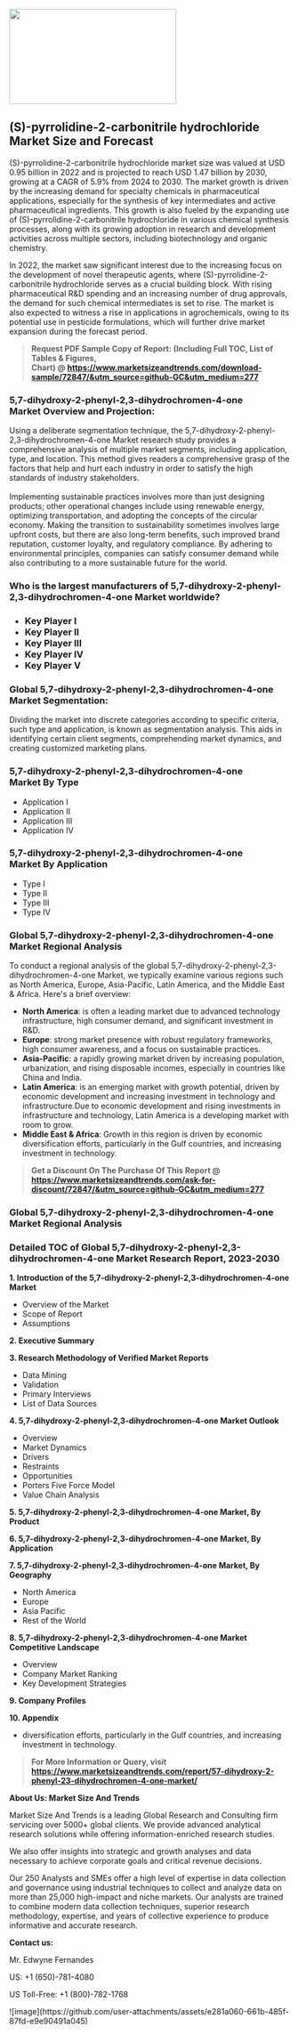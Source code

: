 <p><img class="alignnone size-medium wp-image-20088" src="https://ffe5etoiles.com/wp-content/uploads/2024/12/MST1-300x171.png" alt="" width="300" height="171" /></p><h2>(S)-pyrrolidine-2-carbonitrile hydrochloride Market Size and Forecast</h2><p>(S)-pyrrolidine-2-carbonitrile hydrochloride market size was valued at USD 0.95 billion in 2022 and is projected to reach USD 1.47 billion by 2030, growing at a CAGR of 5.9% from 2024 to 2030. The market growth is driven by the increasing demand for specialty chemicals in pharmaceutical applications, especially for the synthesis of key intermediates and active pharmaceutical ingredients. This growth is also fueled by the expanding use of (S)-pyrrolidine-2-carbonitrile hydrochloride in various chemical synthesis processes, along with its growing adoption in research and development activities across multiple sectors, including biotechnology and organic chemistry.</p><p>In 2022, the market saw significant interest due to the increasing focus on the development of novel therapeutic agents, where (S)-pyrrolidine-2-carbonitrile hydrochloride serves as a crucial building block. With rising pharmaceutical R&D spending and an increasing number of drug approvals, the demand for such chemical intermediates is set to rise. The market is also expected to witness a rise in applications in agrochemicals, owing to its potential use in pesticide formulations, which will further drive market expansion during the forecast period.</p></p><blockquote id="" class=""><strong>Request PDF Sample Copy of Report: (Including Full TOC, List of Tables &amp; Figures, Chart)&nbsp;@&nbsp;<strong><a href="https://www.marketsizeandtrends.com/download-sample/72847/&utm_source=github-GC&utm_medium=277" target="_blank">https://www.marketsizeandtrends.com/download-sample/72847/&utm_source=github-GC&utm_medium=277</a></strong></strong></blockquote><h3 id="" class="">5,7-dihydroxy-2-phenyl-2,3-dihydrochromen-4-one Market&nbsp;Overview and Projection:</h3><p id="" class="">Using a deliberate segmentation technique, the 5,7-dihydroxy-2-phenyl-2,3-dihydrochromen-4-one Market research study provides a comprehensive analysis of multiple market segments, including application, type, and location. This method gives readers a comprehensive grasp of the factors that help and hurt each industry in order to satisfy the high standards of industry stakeholders. <br /> <br />Implementing sustainable practices involves more than just designing products; other operational changes include using renewable energy, optimizing transportation, and adopting the concepts of the circular economy. Making the transition to sustainability sometimes involves large upfront costs, but there are also long-term benefits, such improved brand reputation, customer loyalty, and regulatory compliance. By adhering to environmental principles, companies can satisfy consumer demand while also contributing to a more sustainable future for the world.</p><h3 id="" class="">Who is the largest manufacturers of&nbsp;5,7-dihydroxy-2-phenyl-2,3-dihydrochromen-4-one Market worldwide?</h3><h3 class=""><p><ul><li>Key Player I </li><li> Key Player II </li><li> Key Player III </li><li> Key Player IV </li><li> Key Player V</li></ul></p></h3><h3 id="" class="">Global&nbsp;5,7-dihydroxy-2-phenyl-2,3-dihydrochromen-4-one Market Segmentation:</h3><p id="" class="">Dividing the market into discrete categories according to specific criteria, such type and application, is known as segmentation analysis. This aids in identifying certain client segments, comprehending market dynamics, and creating customized marketing plans.</p><h3 id="" class="">5,7-dihydroxy-2-phenyl-2,3-dihydrochromen-4-one Market&nbsp;By Type</h3><p><p><ul><li>Application I</li><li> Application II</li><li> Application III</li><li> Application IV</p></li></ul></p></p><h3 id="" class="">5,7-dihydroxy-2-phenyl-2,3-dihydrochromen-4-one Market&nbsp;By Application</h3><p class=""><p><ul><li>Type I</li><li> Type II</li><li> Type III</li><li> Type IV</li></ul></p></p><h3 id="" class="">Global 5,7-dihydroxy-2-phenyl-2,3-dihydrochromen-4-one Market Regional Analysis</h3><p id="" class="">To conduct a regional analysis of the global 5,7-dihydroxy-2-phenyl-2,3-dihydrochromen-4-one Market, we typically examine various regions such as North America, Europe, Asia-Pacific, Latin America, and the Middle East &amp; Africa. Here's a brief overview:</p><ul><li><strong>North America</strong>: is often a leading market due to advanced technology infrastructure, high consumer demand, and significant investment in R&amp;D.</li><li><strong>Europe</strong>: strong market presence with robust regulatory frameworks, high consumer awareness, and a focus on sustainable practices.</li><li><strong>Asia-Pacific</strong>: a rapidly growing market driven by increasing population, urbanization, and rising disposable incomes, especially in countries like China and India.</li><li><strong>Latin America</strong>: is an emerging market with growth potential, driven by economic development and increasing investment in technology and infrastructure.Due to economic development and rising investments in infrastructure and technology, Latin America is a developing market with room to grow.</li><li><strong>Middle East &amp; Africa</strong>: Growth in this region is driven by economic diversification efforts, particularly in the Gulf countries, and increasing investment in technology.</li></ul><blockquote id="" class=""><strong>Get a Discount On The Purchase Of This Report @ <strong><a href="https://www.marketsizeandtrends.com/ask-for-discount/72847/&utm_source=github-GC&utm_medium=277" target="_blank">https://www.marketsizeandtrends.com/ask-for-discount/72847/&utm_source=github-GC&utm_medium=277</a></strong></strong></blockquote><h3 id="" class="">Global 5,7-dihydroxy-2-phenyl-2,3-dihydrochromen-4-one Market Regional Analysis</h3><h3 id="" class="">Detailed TOC of Global 5,7-dihydroxy-2-phenyl-2,3-dihydrochromen-4-one Market Research Report, 2023-2030</h3><p id="" class=""><strong>1. Introduction of the 5,7-dihydroxy-2-phenyl-2,3-dihydrochromen-4-one Market</strong></p><ul><li>Overview of the Market</li><li>Scope of Report</li><li>Assumptions</li></ul><p id="" class=""><strong>2. Executive Summary</strong></p><p id="" class=""><strong>3. Research Methodology of Verified Market Reports</strong></p><ul><li>Data Mining</li><li>Validation</li><li>Primary Interviews</li><li>List of Data Sources</li></ul><p id="" class=""><strong>4. 5,7-dihydroxy-2-phenyl-2,3-dihydrochromen-4-one Market Outlook</strong></p><ul><li>Overview</li><li>Market Dynamics</li><li>Drivers</li><li>Restraints</li><li>Opportunities</li><li>Porters Five Force Model</li><li>Value Chain Analysis</li></ul><p id="" class=""><strong>5. 5,7-dihydroxy-2-phenyl-2,3-dihydrochromen-4-one Market, By Product</strong></p><p id="" class=""><strong>6. 5,7-dihydroxy-2-phenyl-2,3-dihydrochromen-4-one Market, By Application</strong></p><p id="" class=""><strong>7. 5,7-dihydroxy-2-phenyl-2,3-dihydrochromen-4-one Market, By Geography</strong></p><ul><li>North America</li><li>Europe</li><li>Asia Pacific</li><li>Rest of the World</li></ul><p id="" class=""><strong>8. 5,7-dihydroxy-2-phenyl-2,3-dihydrochromen-4-one Market Competitive Landscape</strong></p><ul><li>Overview</li><li>Company Market Ranking</li><li>Key Development Strategies</li></ul><p id="" class=""><strong>9. Company Profiles</strong></p><p id="" class=""><strong>10. Appendix</strong></p><ul><li>diversification efforts, particularly in the Gulf countries, and increasing investment in technology.</li></ul><blockquote id="" class=""><strong>For More Information or Query, visit <strong><strong><a href="https://www.marketsizeandtrends.com/report/57-dihydroxy-2-phenyl-23-dihydrochromen-4-one-market/" target="_blank">https://www.marketsizeandtrends.com/report/57-dihydroxy-2-phenyl-23-dihydrochromen-4-one-market/</a></strong></strong></strong></blockquote><p id="" class=""><strong>About Us: Market Size And Trends</strong></p><p id="" class="">Market Size And Trends is a leading Global Research and Consulting firm servicing over 5000+ global clients. We provide advanced analytical research solutions while offering information-enriched research studies.</p><p id="" class="">We also offer insights into strategic and growth analyses and data necessary to achieve corporate goals and critical revenue decisions.</p><p id="" class="">Our 250 Analysts and SMEs offer a high level of expertise in data collection and governance using industrial techniques to collect and analyze data on more than 25,000 high-impact and niche markets. Our analysts are trained to combine modern data collection techniques, superior research methodology, expertise, and years of collective experience to produce informative and accurate research.</p><p id="" class=""><strong>Contact us:</strong></p><p id="" class="">Mr. Edwyne Fernandes</p><p id="" class="">US: +1 (650)-781-4080</p><p id="" class="">US Toll-Free: +1 (800)-782-1768</p>
![image](https://github.com/user-attachments/assets/e281a060-661b-485f-87fd-e9e90491a045)
